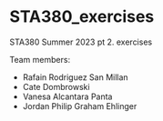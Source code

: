 # STA380_exercises
STA380 Summer 2023 pt 2. exercises 

Team members:
- Rafain Rodriguez San Millan
- Cate Dombrowski
- Vanesa Alcantara Panta
- Jordan Philip Graham Ehlinger
